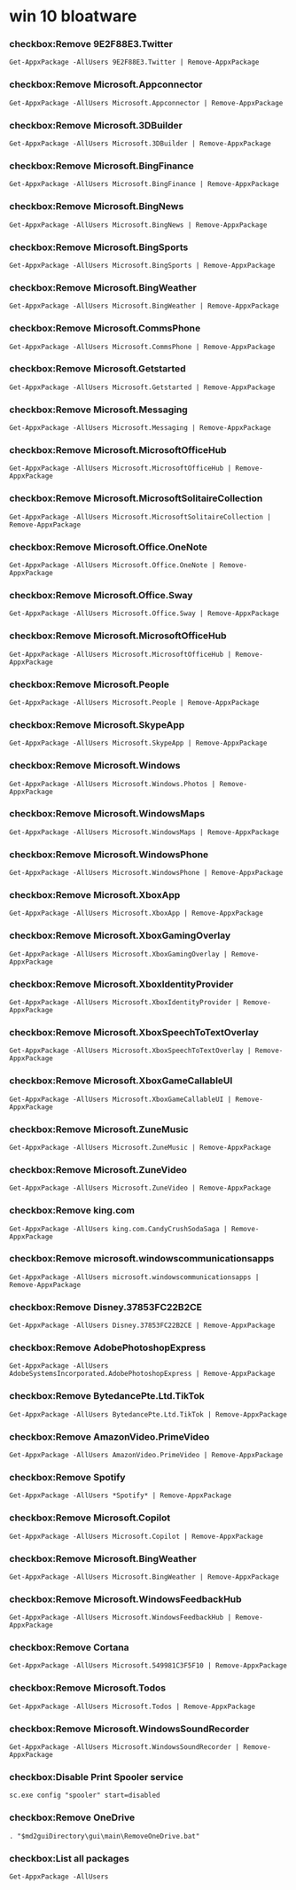# win 10 bloatware

### checkbox:Remove 9E2F88E3.Twitter
`Get-AppxPackage -AllUsers 9E2F88E3.Twitter | Remove-AppxPackage`

### checkbox:Remove Microsoft.Appconnector
`Get-AppxPackage -AllUsers Microsoft.Appconnector | Remove-AppxPackage`

### checkbox:Remove Microsoft.3DBuilder
`Get-AppxPackage -AllUsers Microsoft.3DBuilder | Remove-AppxPackage`

### checkbox:Remove Microsoft.BingFinance
`Get-AppxPackage -AllUsers Microsoft.BingFinance | Remove-AppxPackage`

### checkbox:Remove Microsoft.BingNews
`Get-AppxPackage -AllUsers Microsoft.BingNews | Remove-AppxPackage`

### checkbox:Remove Microsoft.BingSports
`Get-AppxPackage -AllUsers Microsoft.BingSports | Remove-AppxPackage`

### checkbox:Remove Microsoft.BingWeather
`Get-AppxPackage -AllUsers Microsoft.BingWeather | Remove-AppxPackage`

### checkbox:Remove Microsoft.CommsPhone
`Get-AppxPackage -AllUsers Microsoft.CommsPhone | Remove-AppxPackage`

### checkbox:Remove Microsoft.Getstarted
`Get-AppxPackage -AllUsers Microsoft.Getstarted | Remove-AppxPackage`

### checkbox:Remove Microsoft.Messaging
`Get-AppxPackage -AllUsers Microsoft.Messaging | Remove-AppxPackage`

### checkbox:Remove Microsoft.MicrosoftOfficeHub
`Get-AppxPackage -AllUsers Microsoft.MicrosoftOfficeHub | Remove-AppxPackage`

### checkbox:Remove Microsoft.MicrosoftSolitaireCollection
`Get-AppxPackage -AllUsers Microsoft.MicrosoftSolitaireCollection | Remove-AppxPackage`

### checkbox:Remove Microsoft.Office.OneNote
`Get-AppxPackage -AllUsers Microsoft.Office.OneNote | Remove-AppxPackage`

### checkbox:Remove Microsoft.Office.Sway
`Get-AppxPackage -AllUsers Microsoft.Office.Sway | Remove-AppxPackage`

### checkbox:Remove Microsoft.MicrosoftOfficeHub
`Get-AppxPackage -AllUsers Microsoft.MicrosoftOfficeHub | Remove-AppxPackage`

### checkbox:Remove Microsoft.People
`Get-AppxPackage -AllUsers Microsoft.People | Remove-AppxPackage`

### checkbox:Remove Microsoft.SkypeApp
`Get-AppxPackage -AllUsers Microsoft.SkypeApp | Remove-AppxPackage`

### checkbox:Remove Microsoft.Windows
`Get-AppxPackage -AllUsers Microsoft.Windows.Photos | Remove-AppxPackage`

### checkbox:Remove Microsoft.WindowsMaps
`Get-AppxPackage -AllUsers Microsoft.WindowsMaps | Remove-AppxPackage`

### checkbox:Remove Microsoft.WindowsPhone
`Get-AppxPackage -AllUsers Microsoft.WindowsPhone | Remove-AppxPackage`

### checkbox:Remove Microsoft.XboxApp
`Get-AppxPackage -AllUsers Microsoft.XboxApp | Remove-AppxPackage`

### checkbox:Remove Microsoft.XboxGamingOverlay
`Get-AppxPackage -AllUsers Microsoft.XboxGamingOverlay | Remove-AppxPackage`

### checkbox:Remove Microsoft.XboxIdentityProvider
`Get-AppxPackage -AllUsers Microsoft.XboxIdentityProvider | Remove-AppxPackage`

### checkbox:Remove Microsoft.XboxSpeechToTextOverlay
`Get-AppxPackage -AllUsers Microsoft.XboxSpeechToTextOverlay | Remove-AppxPackage`

### checkbox:Remove Microsoft.XboxGameCallableUI
`Get-AppxPackage -AllUsers Microsoft.XboxGameCallableUI | Remove-AppxPackage`

### checkbox:Remove Microsoft.ZuneMusic
`Get-AppxPackage -AllUsers Microsoft.ZuneMusic | Remove-AppxPackage`

### checkbox:Remove Microsoft.ZuneVideo
`Get-AppxPackage -AllUsers Microsoft.ZuneVideo | Remove-AppxPackage`

### checkbox:Remove king.com
`Get-AppxPackage -AllUsers king.com.CandyCrushSodaSaga | Remove-AppxPackage`

### checkbox:Remove microsoft.windowscommunicationsapps
`Get-AppxPackage -AllUsers microsoft.windowscommunicationsapps | Remove-AppxPackage`

### checkbox:Remove Disney.37853FC22B2CE
`Get-AppxPackage -AllUsers Disney.37853FC22B2CE | Remove-AppxPackage`

### checkbox:Remove AdobePhotoshopExpress
`Get-AppxPackage -AllUsers AdobeSystemsIncorporated.AdobePhotoshopExpress | Remove-AppxPackage`

### checkbox:Remove BytedancePte.Ltd.TikTok
`Get-AppxPackage -AllUsers BytedancePte.Ltd.TikTok | Remove-AppxPackage`

### checkbox:Remove AmazonVideo.PrimeVideo
`Get-AppxPackage -AllUsers AmazonVideo.PrimeVideo | Remove-AppxPackage`

### checkbox:Remove Spotify
`Get-AppxPackage -AllUsers *Spotify* | Remove-AppxPackage`

### checkbox:Remove Microsoft.Copilot
`Get-AppxPackage -AllUsers Microsoft.Copilot | Remove-AppxPackage`

### checkbox:Remove Microsoft.BingWeather
`Get-AppxPackage -AllUsers Microsoft.BingWeather | Remove-AppxPackage`

### checkbox:Remove Microsoft.WindowsFeedbackHub
`Get-AppxPackage -AllUsers Microsoft.WindowsFeedbackHub | Remove-AppxPackage`

### checkbox:Remove Cortana
`Get-AppxPackage -AllUsers Microsoft.549981C3F5F10 | Remove-AppxPackage`

### checkbox:Remove Microsoft.Todos
`Get-AppxPackage -AllUsers Microsoft.Todos | Remove-AppxPackage`

### checkbox:Remove Microsoft.WindowsSoundRecorder
`Get-AppxPackage -AllUsers Microsoft.WindowsSoundRecorder | Remove-AppxPackage`

### checkbox:Disable Print Spooler service
`sc.exe config "spooler" start=disabled`

### checkbox:Remove OneDrive
`. "$md2guiDirectory\gui\main\RemoveOneDrive.bat"`

### checkbox:List all packages
`Get-AppxPackage -AllUsers`
